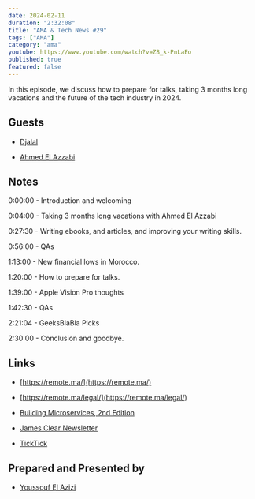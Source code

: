 ```yaml
---
date: 2024-02-11
duration: "2:32:08"
title: "AMA & Tech News #29"
tags: ["AMA"]
category: "ama"
youtube: https://www.youtube.com/watch?v=Z8_k-PnLaEo
published: true
featured: false
---
```


In this episode, we discuss how to prepare for talks, taking 3 months long vacations and the future of the tech industry in 2024.

## Guests

- [Djalal](https://twitter.com/enlamp)

- [Ahmed El Azzabi](https://mylink.fyi/elazzabi)

## Notes

0:00:00 - Introduction and welcoming

0:04:00 - Taking 3 months long vacations with Ahmed El Azzabi

0:27:30 - Writing ebooks, and articles, and improving your writing skills.

0:56:00 - QAs

1:13:00 - New financial lows in Morocco.

1:20:00 - How to prepare for talks.

1:39:00 - Apple Vision Pro thoughts

1:42:30 - QAs

2:21:04 - GeeksBlaBla Picks

2:30:00 - Conclusion and goodbye.

## Links

- [https://remote.ma/](https://remote.ma/)

- [https://remote.ma/legal/](https://remote.ma/legal/)

- [Building Microservices, 2nd Edition](https://samnewman.io/books/building_microservices_2nd_edition/)

- [James Clear Newsletter](https://jamesclear.com/3-2-1)

- [TickTick](https://www.ticktick.com/)

## Prepared and Presented by

- [Youssouf El Azizi](https://elaazizi.com/)
